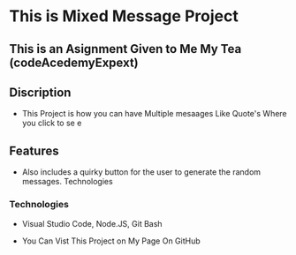 # This is Mixed Message Project

## This is an Asignment Given to Me My Tea (codeAcedemyExpext)

## Discription
* This Project is how you can have Multiple mesaages Like Quote's
   Where you click to se e 

## Features

* Also includes a quirky button for the user to generate the random messages.
 Technologies

### Technologies
* Visual Studio Code, Node.JS, Git Bash

* You Can Vist This Project on My Page On GitHub 